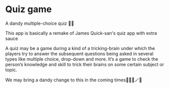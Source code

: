 # Quiz game

A dandy multiple-choice quiz 🤩✨

This app is basically a remake of James Quick-san's quiz app with extra sauce

A quiz may be a game during a kind of a tricking-brain under which the players try to answer the subsequent questions being asked in several types like multiple choice, drop-down and more.
It’s a game to check the person’s knowledge and skill to trick their brains on some certain subject or topic.

We may bring a dandy change to this in the coming times👨🏻‍💻🪄✨
